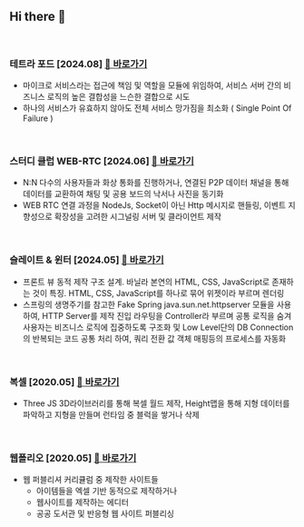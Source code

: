 ## Hi there 👋
<br>

### 테트라 포드 [2024.08] [🔗 바로가기](https://github.com/gtypeid/tetrapod)
- 마이크로 서비스라는 접근에 책임 및 역할을 모듈에 위임하여,
서비스 서버 간의 비즈니스 로직의 높은 결합성을 느슨한 결합으로 시도
- 하나의 서비스가 유효하지 않아도 전체 서비스 망가짐을 최소화 ( Single Point Of Failure )
<br>

### 스터디 클럽 WEB-RTC [2024.06] [🔗 바로가기](https://github.com/gtypeid/study-club-webrtc)
- N:N 다수의 사용자들과 화상 통화를 진행하거나, 연결된 P2P 데이터 채널을 통해 데이터를 교환하여 채팅 및 공용 보드의 낙서나 사진을 동기화
- WEB RTC 연결 과정을 NodeJs, Socket이 아닌 Http 메시지로 핸들링, 이벤트 지향성으로 확장성을 고려한 시그널링 서버 및 클라이언트 제작
<br>

### 슬레이트 & 윈터 [2024.05] [🔗 바로가기](https://github.com/gtypeid/slate-winter)
- 프론트 뷰 동적 제작 구조 설계. 바닐라 본연의 HTML, CSS, JavaScript로 존재하는 것이 특징. HTML, CSS, JavaScript를 하나로 묶어 위젯이라 부르며 렌더링
- 스프링의 생명주기를 참고한 Fake Spring java.sun.net.httpserver 모듈을 사용하여, HTTP Server를 제작
진입 라우팅을 Controller라 부르며 공통 로직을 숨겨 사용자는 비즈니스 로직에 집중하도록 구조화 및 Low Level단의 DB Connection의 반복되는 코드 공통 처리 하여, 쿼리 전환 값 객체 매핑등의 프로세스를 자동화
<br>

### 복셀 [2020.05] [🔗 바로가기](https://github.com/gtypeid/voxel)
- Three JS 3D라이브러리를 통해 복셀 월드 제작, Height맵을 통해 지형 데이터를 파악하고 지형을 만들며 런타임 중 블럭을 쌓거나 삭제
<br>

### 웹폴리오 [2020.05] [🔗 바로가기](https://github.com/gtypeid/webfolio)
- 웹 퍼블리셔 커리큘럼 중 제작한 사이트들
  - 아이템들을 엑셀 기반 동적으로 제작하거나
  - 웹사이트를 제작하는 에디터
  - 공공 도서관 및 반응형 웹 사이트 퍼블리싱
<br>
